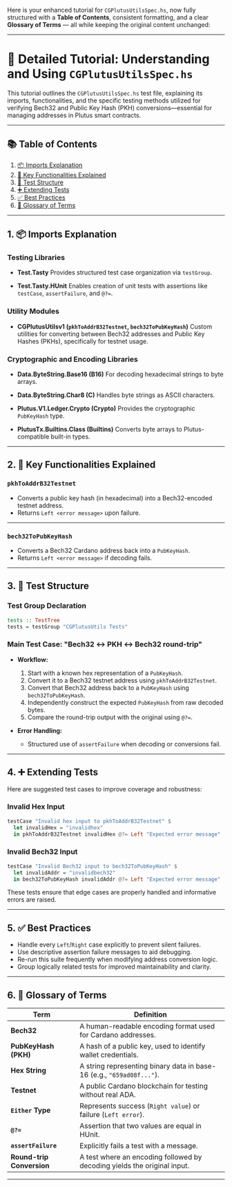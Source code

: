 Here is your enhanced tutorial for `CGPlutusUtilsSpec.hs`, now fully structured with a **Table of Contents**, consistent formatting, and a clear **Glossary of Terms** — all while keeping the original content unchanged:

---

# 🧾 Detailed Tutorial: Understanding and Using `CGPlutusUtilsSpec.hs`

This tutorial outlines the `CGPlutusUtilsSpec.hs` test file, explaining its imports, functionalities, and the specific testing methods utilized for verifying Bech32 and Public Key Hash (PKH) conversions—essential for managing addresses in Plutus smart contracts.

---

## 📚 Table of Contents

1. [📦 Imports Explanation](#1-imports-explanation)
2. [🔧 Key Functionalities Explained](#2-key-functionalities-explained)
3. [🧪 Test Structure](#3-test-structure)
4. [➕ Extending Tests](#4-extending-tests)
5. [✅ Best Practices](#5-best-practices)
6. [📘 Glossary of Terms](#6-glossary-of-terms)

---

## 1. 📦 Imports Explanation

### Testing Libraries

* **Test.Tasty**
  Provides structured test case organization via `testGroup`.

* **Test.Tasty.HUnit**
  Enables creation of unit tests with assertions like `testCase`, `assertFailure`, and `@?=`.

### Utility Modules

* **CGPlutusUtilsv1 (`pkhToAddrB32Testnet`, `bech32ToPubKeyHash`)**
  Custom utilities for converting between Bech32 addresses and Public Key Hashes (PKHs), specifically for testnet usage.

### Cryptographic and Encoding Libraries

* **Data.ByteString.Base16 (B16)**
  For decoding hexadecimal strings to byte arrays.

* **Data.ByteString.Char8 (C)**
  Handles byte strings as ASCII characters.

* **Plutus.V1.Ledger.Crypto (Crypto)**
  Provides the cryptographic `PubKeyHash` type.

* **PlutusTx.Builtins.Class (Builtins)**
  Converts byte arrays to Plutus-compatible built-in types.

---

## 2. 🔧 Key Functionalities Explained

### `pkhToAddrB32Testnet`

* Converts a public key hash (in hexadecimal) into a Bech32-encoded testnet address.
* Returns `Left <error message>` upon failure.

---

### `bech32ToPubKeyHash`

* Converts a Bech32 Cardano address back into a `PubKeyHash`.
* Returns `Left <error message>` if decoding fails.

---

## 3. 🧪 Test Structure

### Test Group Declaration

```haskell
tests :: TestTree
tests = testGroup "CGPlutusUtils Tests"
```

### Main Test Case: **"Bech32 ↔ PKH ↔ Bech32 round-trip"**

* **Workflow:**

  1. Start with a known hex representation of a `PubKeyHash`.
  2. Convert it to a Bech32 testnet address using `pkhToAddrB32Testnet`.
  3. Convert that Bech32 address back to a `PubKeyHash` using `bech32ToPubKeyHash`.
  4. Independently construct the expected `PubKeyHash` from raw decoded bytes.
  5. Compare the round-trip output with the original using `@?=`.

* **Error Handling:**

  * Structured use of `assertFailure` when decoding or conversions fail.

---

## 4. ➕ Extending Tests

Here are suggested test cases to improve coverage and robustness:

### Invalid Hex Input

```haskell
testCase "Invalid hex input to pkhToAddrB32Testnet" $
  let invalidHex = "invalidhex"
  in pkhToAddrB32Testnet invalidHex @?= Left "Expected error message"
```

### Invalid Bech32 Input

```haskell
testCase "Invalid Bech32 input to bech32ToPubKeyHash" $
  let invalidAddr = "invalidbech32"
  in bech32ToPubKeyHash invalidAddr @?= Left "Expected error message"
```

These tests ensure that edge cases are properly handled and informative errors are raised.

---

## 5. ✅ Best Practices

* Handle every `Left`/`Right` case explicitly to prevent silent failures.
* Use descriptive assertion failure messages to aid debugging.
* Re-run this suite frequently when modifying address conversion logic.
* Group logically related tests for improved maintainability and clarity.

---

## 6. 📘 Glossary of Terms

| Term                      | Definition                                                               |
| ------------------------- | ------------------------------------------------------------------------ |
| **Bech32**                | A human-readable encoding format used for Cardano addresses.             |
| **PubKeyHash (PKH)**      | A hash of a public key, used to identify wallet credentials.             |
| **Hex String**            | A string representing binary data in base-16 (e.g., `"659ad08f..."`).    |
| **Testnet**               | A public Cardano blockchain for testing without real ADA.                |
| **`Either` Type**         | Represents success (`Right value`) or failure (`Left error`).            |
| **`@?=`**                 | Assertion that two values are equal in HUnit.                            |
| **`assertFailure`**       | Explicitly fails a test with a message.                                  |
| **Round-trip Conversion** | A test where an encoding followed by decoding yields the original input. |

---

